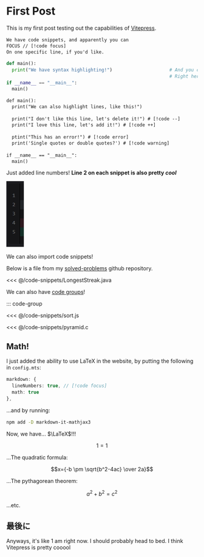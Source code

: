 # First Post

This is my first post testing out the capabilities of [Vitepress](https://vitepress.dev/).

```
We have code snippets, and apparently you can
FOCUS // [!code focus]
On one specific line, if you'd like.
```

```py
def main():
  print("We have syntax highlighting!")                     # And you can copy
                                                            # Right here >
if __name__ == "__main__":
  main()
```

```py{2}
def main():
  print("We can also highlight lines, like this!")
  
  print("I don't like this line, let's delete it!") # [!code --]
  print("I love this line, let's add it!") # [!code ++]

  ptint("This has an error!") # [!code error]
  print('Single quotes or double quotes?') # [!code warning]

if __name__ == "__main__":
  main()
```

Just added line numbers! **Line 2 on each snippet is also pretty *cool***

![As you can see!](img/_line-numbers.png)

We can also import code snippets!

Below is a file from my [solved-problems](https://github.com/koiyakiya/solved-problems) github repository.

<<< @/code-snippets/LongestStreak.java

We can also have [code groups](https://vitepress.dev/guide/markdown#code-groups)!

::: code-group

<<< @/code-snippets/sort.js

<<< @/code-snippets/pyramid.c

## Math!

I just added the ability to use LaTeX in the website, by putting the following in `config.mts`:

```ts
markdown: {
  lineNumbers: true, // [!code focus]
  math: true
},
```

...and by running:

```sh
npm add -D markdown-it-mathjax3
```

Now, we have... $\LaTeX$!!!

$$1=1$$

...The quadratic formula:

$$x={-b \pm \sqrt{b^2-4ac} \over 2a}$$

...The pythagorean theorem:

$$a^2+b^2=c^2$$

...etc.

## 最後に

Anyways, it's like 1 am right now. I should probably head to bed. I think Vitepress is pretty cooool


